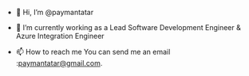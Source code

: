 - 👋 Hi, I’m @paymantatar

- 🌱 I’m currently working as a Lead Software Development Engineer & Azure Integration Engineer
- 📫 How to reach me You can send me an email :paymantatar@gmail.com. 

<!---
paymantatar/paymantatar is a ✨ special ✨ repository because its `README.md` (this file) appears on your GitHub profile.
You can click the Preview link to take a look at your changes.
--->

